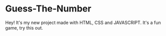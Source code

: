# Guess-The-Number
Hey! It's my new project made with HTML, CSS and JAVASCRIPT. It's a fun game, try this out.
